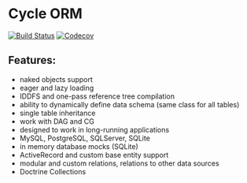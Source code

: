 # Cycle ORM
[![Build Status](https://travis-ci.org/wolfy-j/treap.svg?branch=master)](https://travis-ci.org/wolfy-j/treap)
[![Codecov](https://codecov.io/gh/wolfy-j/treap/graph/badge.svg)](https://codecov.io/gh/wolfy-j/treap)

Features:
---------
- naked objects support
- eager and lazy loading
- IDDFS and one-pass reference tree compilation
- ability to dynamically define data schema (same class for all tables)
- single table inheritance
- work with DAG and CG
- designed to work in long-running applications
- MySQL, PostgreSQL, SQLServer, SQLite
- in memory database mocks (SQLite)
- ActiveRecord and custom base entity support 
- modular and custom relations, relations to other data sources
- Doctrine Collections